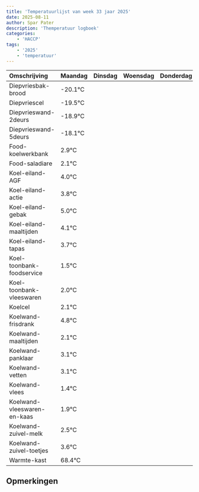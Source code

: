 ```yaml
---
title: 'Temperatuurlijst van week 33 jaar 2025'
date: 2025-08-11
author: Spar Pater
description: 'Themperatuur logboek'
categories:
    - 'HACCP'
tags:
    - '2025'
    - 'temperatuur'
---
```

|Omschrijving|Maandag|Dinsdag|Woensdag|Donderdag|Vrijdag|Zaterdag|Zondag|
|:---|:---|:---|:---|:---|:---|:---|:---|
|Diepvriesbak-brood|-20.1°C| | | | | | |
|Diepvriescel|-19.5°C| | | | | | |
|Diepvrieswand-2deurs|-18.9°C| | | | | | |
|Diepvrieswand-5deurs|-18.1°C| | | | | | |
|Food-koelwerkbank|2.9°C| | | | | | |
|Food-saladiare|2.1°C| | | | | | |
|Koel-eiland-AGF|4.0°C| | | | | | |
|Koel-eiland-actie|3.8°C| | | | | | |
|Koel-eiland-gebak|5.0°C| | | | | | |
|Koel-eiland-maaltijden|4.1°C| | | | | | |
|Koel-eiland-tapas|3.7°C| | | | | | |
|Koel-toonbank-foodservice|1.5°C| | | | | | |
|Koel-toonbank-vleeswaren|2.0°C| | | | | | |
|Koelcel|2.1°C| | | | | | |
|Koelwand-frisdrank|4.8°C| | | | | | |
|Koelwand-maaltijden|2.1°C| | | | | | |
|Koelwand-panklaar|3.1°C| | | | | | |
|Koelwand-vetten|3.1°C| | | | | | |
|Koelwand-vlees|1.4°C| | | | | | |
|Koelwand-vleeswaren-en-kaas|1.9°C| | | | | | |
|Koelwand-zuivel-melk|2.5°C| | | | | | |
|Koelwand-zuivel-toetjes|3.6°C| | | | | | |
|Warmte-kast|68.4°C| | | | | | |

## Opmerkingen


